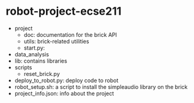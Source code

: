 # robot-project-ecse211

- project
    - doc: documentation for the brick API
    - utils: brick-related utilities
    - start.py: 
- data_analysis
- lib: contains libraries
- scripts
    - reset_brick.py
- deploy_to_robot.py: deploy code to robot
- robot_setup.sh: a script to install the simpleaudio library on the brick
- project_info.json: info about the project